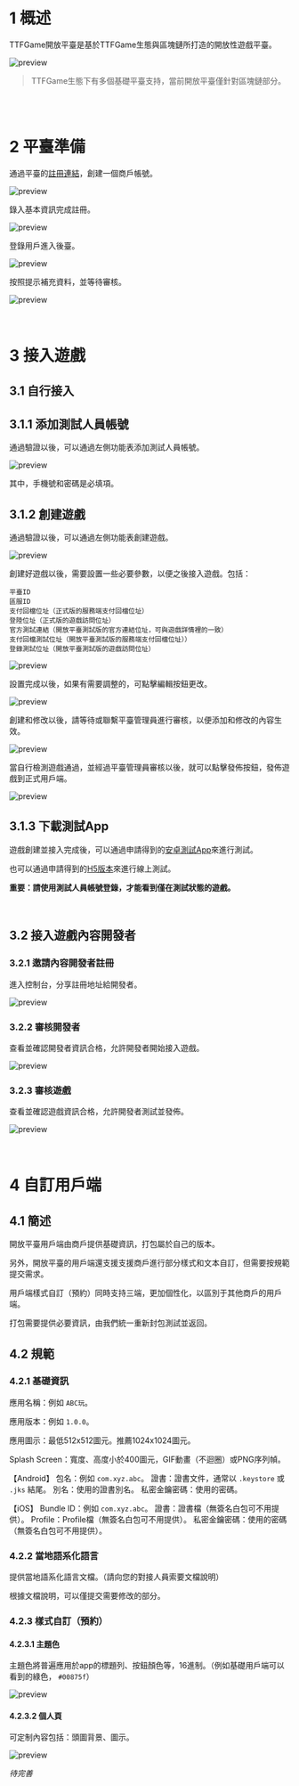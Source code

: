 # 1 概述

TTFGame開放平臺是基於TTFGame生態與區塊鏈所打造的開放性遊戲平臺。

![preview](./img/ttfgame_preview_01.png)

> TTFGame生態下有多個基礎平臺支持，當前開放平臺僅針對區塊鏈部分。

  <br />
  <br />

# 2 平臺準備

通過平臺的[註冊連結](http://ttftest.dashgame.com/admin/index/merchat_register1)，創建一個商戶帳號。

![preview](./img/ttfgame_preview_02.png)

錄入基本資訊完成註冊。

![preview](./img/ttfgame_preview_04.png)

登錄用戶進入後臺。

![preview](./img/ttfgame_preview_99_b_0001.png)

按照提示補充資料，並等待審核。

![preview](./img/ttfgame_preview_99_b_0002.png)

  <br />

# 3 接入遊戲

## 3.1 自行接入

## 3.1.1 添加測試人員帳號

通過驗證以後，可以通過左側功能表添加測試人員帳號。

![preview](./img/ttfgame_preview_06.png)

其中，手機號和密碼是必填項。

## 3.1.2 創建遊戲

通過驗證以後，可以通過左側功能表創建遊戲。

![preview](./img/ttfgame_preview_05.png)

創建好遊戲以後，需要設置一些必要參數，以便之後接入遊戲。包括：

```
平臺ID
區服ID
支付回檔位址（正式版的服務端支付回檔位址）
登陸位址（正式版的遊戲訪問位址）
官方測試連結（開放平臺測試版的官方連結位址，可與遊戲詳情裡的一致）
支付回檔測試位址（開放平臺測試版的服務端支付回檔位址））
登錄測試位址（開放平臺測試版的遊戲訪問位址）
```
![preview](./img/ttfgame_preview_07.png)

設置完成以後，如果有需要調整的，可點擊編輯按鈕更改。

![preview](img/ttfgame_preview_08.png)

創建和修改以後，請等待或聯繫平臺管理員進行審核，以便添加和修改的內容生效。

![preview](./img/ttfgame_preview_09.png)

當自行檢測遊戲通過，並經過平臺管理員審核以後，就可以點擊發佈按鈕，發佈遊戲到正式用戶端。

![preview](./img/ttfgame_preview_10.png)

## 3.1.3 下載測試App

遊戲創建並接入完成後，可以通過申請得到的[安卓測試App]()來進行測試。

也可以通過申請得到的[H5版本]()來進行線上測試。

**重要：請使用測試人員帳號登錄，才能看到僅在測試狀態的遊戲。**

<br>

## 3.2 接入遊戲內容開發者

### 3.2.1 邀請內容開發者註冊

進入控制台，分享註冊地址給開發者。

![preview](./img/ttfgame_preview_99_b_0003.png)

### 3.2.2 審核開發者

查看並確認開發者資訊合格，允許開發者開始接入遊戲。

![preview](./img/ttfgame_preview_99_b_0004.png)

### 3.2.3 審核遊戲

查看並確認遊戲資訊合格，允許開發者測試並發佈。

![preview](./img/ttfgame_preview_99_b_0005.png)

  <br />

# 4 自訂用戶端

## 4.1 簡述

開放平臺用戶端由商戶提供基礎資訊，打包屬於自己的版本。

另外，開放平臺的用戶端還支援支援商戶進行部分樣式和文本自訂，但需要按規範提交需求。

用戶端樣式自訂（預約）同時支持三端，更加個性化，以區別于其他商戶的用戶端。

打包需要提供必要資訊，由我們統一重新封包測試並返回。

## 4.2 規範

### 4.2.1 基礎資訊

應用名稱：例如 `ABC玩`。

應用版本：例如 `1.0.0`。

應用圖示：最低512x512圖元。推薦1024x1024圖元。

Splash Screen：寬度、高度小於400圖元，GIF動畫（不迴圈）或PNG序列幀。

【Android】
包名：例如 `com.xyz.abc`。
證書：證書文件，通常以 `.keystore` 或 `.jks` 結尾。
別名：使用的證書別名。
私密金鑰密碼：使用的密碼。

【iOS】
Bundle ID：例如 `com.xyz.abc`。
證書：證書檔（無簽名白包可不用提供）。
Profile：Profile檔（無簽名白包可不用提供）。
私密金鑰密碼：使用的密碼（無簽名白包可不用提供）。

### 4.2.2 當地語系化語言

提供當地語系化語言文檔。（請向您的對接人員索要文檔說明）

根據文檔說明，可以僅提交需要修改的部分。

### 4.2.3 樣式自訂（預約）

#### 4.2.3.1 主題色

主題色將普遍應用於app的標題列、按鈕顏色等，16進制。（例如基礎用戶端可以看到的綠色， `#00875f`）

![preview](./img/ttfgame_preview_99_b_1002.png)

#### 4.2.3.2 個人頁

可定制內容包括：頭圖背景、圖示。

![preview](./img/ttfgame_preview_99_b_1001.png)

*待完善*



